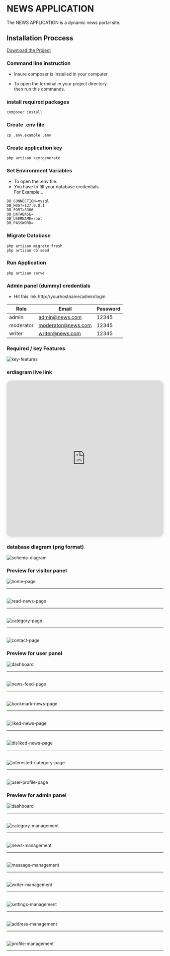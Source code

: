 # NEWS APPLICATION

The NEWS APPLICATION is a dynamic news portal site.

## Installation Proccess
[Download the Project](https://github.com/code-with-Rashed/news/archive/refs/heads/master.zip)  

### Command line instruction 

- Insure composer is installed in your computer.

- To open the terminal in your project directory.  
then run this commands.

### install required packages

```
composer install
```

### Create .env file  

```
cp .env.example .env
```

### Create application key  

```
php artisan key:generate
```

### Set Environment Variables  
- To open the .env file.  
- You have to fill your database credentials.  
For Example...  

```
DB_CONNECTION=mysql
DB_HOST=127.0.0.1
DB_PORT=3306
DB_DATABASE=
DB_USERNAME=root
DB_PASSWORD=
```

### Migrate Database  

```
php artisan migrate:fresh
php artisan db:seed
```
### Run Application  

```
php artisan serve
```

### Admin panel (dummy) credentials
- Hit this link http://yourhostname/admin/login

| Role         | Email              | Password |
|--------------|--------------------|----------|
| admin        | admin@news.com     | 12345    |
| moderator    | moderator@news.com | 12345    |
| writer       | writer@news.com    | 12345    |


### Required / key Features
![key-features](./preview/sitemap/sitemap.png)

### erdiagram live link
<iframe width="100%" height="500px" style="box-shadow: 0 2px 8px 0 rgba(63,69,81,0.16); border-radius:15px;" allowtransparency="true" allowfullscreen="true" scrolling="no" title="Embedded DrawSQL IFrame" frameborder="0" src="https://drawsql.app/teams/rashed-3/diagrams/news/embed">
</iframe>

### database diagram (png format)
![schema-diagram](./preview/diagram/schema-diagram.png)

### Preview for visitor panel
![home-page](./preview/showcase/visitorpanel/home-page.jpeg) <br><hr><br>
![read-news-page](./preview/showcase/visitorpanel/read-news.jpeg) <br><hr><br>
![category-page](./preview/showcase/visitorpanel/category-page.jpeg) <br><hr><br>
![contact-page](./preview/showcase/visitorpanel/contact-page.jpeg)

### Preview for user panel
![dashboard](./preview/showcase/userpanel/dashboard-page.jpeg) <br><hr><br>
![news-feed-page](./preview/showcase/userpanel/news-feed-page.jpeg) <br><hr><br>
![bookmark-news-page](./preview/showcase/userpanel/bookmark-news-page.jpeg) <br><hr><br>
![liked-news-page](./preview/showcase/userpanel/liked-news-page.jpeg) <br><hr><br>
![disliked-news-page](./preview/showcase/userpanel/disliked-news-page.jpeg) <br><hr><br>
![interested-category-page](./preview/showcase/userpanel/interested-category-page.jpeg) <br><hr><br>
![user-profile-page](./preview/showcase/userpanel/user-profile-page.jpeg)

### Preview for admin panel
![dashboard](./preview/showcase/adminpanel/dashboard-page.jpeg) <br><hr><br>
![category-management](./preview/showcase/adminpanel/category-management-page.jpeg) <br><hr><br>
![news-management](./preview/showcase/adminpanel/news-management-page.jpeg) <br><hr><br>
![message-management](./preview/showcase/adminpanel/message-management-page.jpeg) <br><hr><br>
![writer-management](./preview/showcase/adminpanel/writer-management-page.jpeg) <br><hr><br>
![settings-management](./preview/showcase/adminpanel/settings-management-page.jpeg) <br><hr><br>
![address-management](./preview/showcase/adminpanel/address-management-page.jpeg) <br><hr><br>
![profile-management](./preview/showcase/adminpanel/profile-management-page.jpeg) <br><hr><br>
